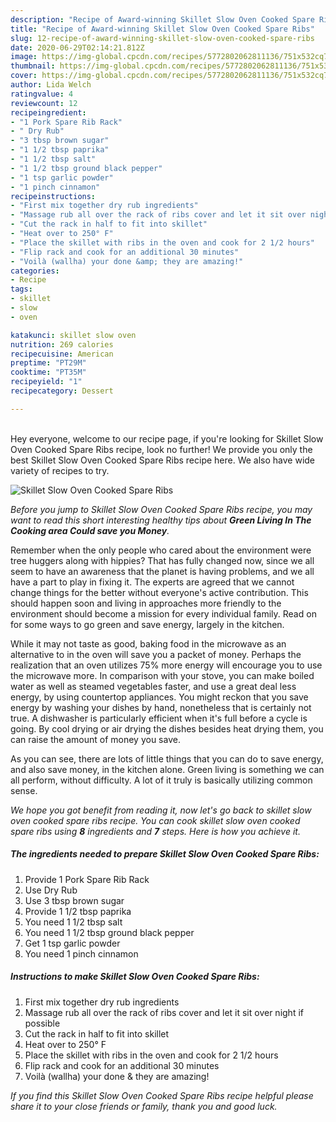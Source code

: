 ```yaml
---
description: "Recipe of Award-winning Skillet Slow Oven Cooked Spare Ribs"
title: "Recipe of Award-winning Skillet Slow Oven Cooked Spare Ribs"
slug: 12-recipe-of-award-winning-skillet-slow-oven-cooked-spare-ribs
date: 2020-06-29T02:14:21.812Z
image: https://img-global.cpcdn.com/recipes/5772802062811136/751x532cq70/skillet-slow-oven-cooked-spare-ribs-recipe-main-photo.jpg
thumbnail: https://img-global.cpcdn.com/recipes/5772802062811136/751x532cq70/skillet-slow-oven-cooked-spare-ribs-recipe-main-photo.jpg
cover: https://img-global.cpcdn.com/recipes/5772802062811136/751x532cq70/skillet-slow-oven-cooked-spare-ribs-recipe-main-photo.jpg
author: Lida Welch
ratingvalue: 4
reviewcount: 12
recipeingredient:
- "1 Pork Spare Rib Rack"
- " Dry Rub"
- "3 tbsp brown sugar"
- "1 1/2 tbsp paprika"
- "1 1/2 tbsp salt"
- "1 1/2 tbsp ground black pepper"
- "1 tsp garlic powder"
- "1 pinch cinnamon"
recipeinstructions:
- "First mix together dry rub ingredients"
- "Massage rub all over the rack of ribs cover and let it sit over night if possible"
- "Cut the rack in half to fit into skillet"
- "Heat over to 250° F"
- "Place the skillet with ribs in the oven and cook for 2 1/2 hours"
- "Flip rack and cook for an additional 30 minutes"
- "Voilà (wallha) your done &amp; they are amazing!"
categories:
- Recipe
tags:
- skillet
- slow
- oven

katakunci: skillet slow oven 
nutrition: 269 calories
recipecuisine: American
preptime: "PT29M"
cooktime: "PT35M"
recipeyield: "1"
recipecategory: Dessert

---
```

<br>
Hey everyone, welcome to our recipe page, if you're looking for Skillet Slow Oven Cooked Spare Ribs recipe, look no further! We provide you only the best Skillet Slow Oven Cooked Spare Ribs recipe here. We also have wide variety of recipes to try.
<br>


![Skillet Slow Oven Cooked Spare Ribs](https://img-global.cpcdn.com/recipes/5772802062811136/751x532cq70/skillet-slow-oven-cooked-spare-ribs-recipe-main-photo.jpg)

<i>Before you jump to Skillet Slow Oven Cooked Spare Ribs recipe, you may want to read this short interesting healthy tips about 
<strong>Green Living In The Cooking area Could save you Money</strong>.</i>
</br>

Remember when the only people who cared about the environment were tree huggers along with hippies? That has fully changed now, since we all seem to have an awareness that the planet is having problems, and we all have a part to play in fixing it. The experts are agreed that we cannot change things for the better without everyone's active contribution. This should happen soon and living in approaches more friendly to the environment should become a mission for every individual family. Read on for some ways to go green and save energy, largely in the kitchen.

While it may not taste as good, baking food in the microwave as an alternative to in the oven will save you a packet of money. Perhaps the realization that an oven utilizes 75% more energy will encourage you to use the microwave more. In comparison with your stove, you can make boiled water as well as steamed vegetables faster, and use a great deal less energy, by using countertop appliances. You might reckon that you save energy by washing your dishes by hand, nonetheless that is certainly not true. A dishwasher is particularly efficient when it's full before a cycle is going. By cool drying or air drying the dishes besides heat drying them, you can raise the amount of money you save.

As you can see, there are lots of little things that you can do to save energy, and also save money, in the kitchen alone. Green living is something we can all perform, without difficulty. A lot of it truly is basically utilizing common sense.


<i>We hope you got benefit from reading it, now let's go back to skillet slow oven cooked spare ribs recipe. You can cook skillet slow oven cooked spare ribs using <strong>8</strong> ingredients and <strong>7</strong> steps. Here is how you achieve it.
</i>

##### The ingredients needed to prepare Skillet Slow Oven Cooked Spare Ribs:

1. Provide 1 Pork Spare Rib Rack
1. Use  Dry Rub
1. Use 3 tbsp brown sugar
1. Provide 1 1/2 tbsp paprika
1. You need 1 1/2 tbsp salt
1. You need 1 1/2 tbsp ground black pepper
1. Get 1 tsp garlic powder
1. You need 1 pinch cinnamon


##### Instructions to make Skillet Slow Oven Cooked Spare Ribs:

1. First mix together dry rub ingredients
1. Massage rub all over the rack of ribs cover and let it sit over night if possible
1. Cut the rack in half to fit into skillet
1. Heat over to 250° F
1. Place the skillet with ribs in the oven and cook for 2 1/2 hours
1. Flip rack and cook for an additional 30 minutes
1. Voilà (wallha) your done &amp; they are amazing!


<i>If you find this Skillet Slow Oven Cooked Spare Ribs recipe helpful please share it to your close friends or family, thank you and good luck.</i>
